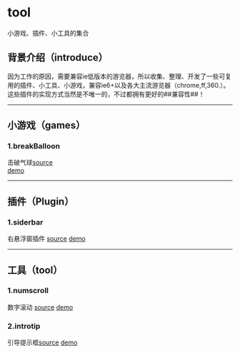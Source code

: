 # tool
小游戏、插件、小工具的集合

## 背景介绍（introduce）
因为工作的原因，需要兼容ie低版本的游览器，所以收集、整理、开发了一些可复用的插件、小工具、小游戏，兼容ie6+以及各大主流游览器（chrome,ff,360.）。这些插件的实现方式当然是不唯一的，不过都拥有更好的##兼容性##！ 

------

## 小游戏（games）
### 1.breakBalloon
击破气球[source](https://github.com/luuck/tool/tree/master/breakBalloon)  
[demo](https://luuck.github.io/tool/siderbar/index.html)

-----
## 插件（Plugin）
### 1.siderbar
右悬浮窗插件 [source](https://github.com/luuck/tool/tree/master/siderbar)
[demo](https://luuck.github.io/tool/siderbar/siderbar.html)

------
## 工具（tool）
### 1.numscroll
数字滚动 [source](https://github.com/luuck/tool/tree/master/numscroll)
[demo](https://luuck.github.io/tool/numscroll/index.html)

### 2.introtip
引导提示框[source](https://github.com/luuck/tool/tree/master/introtip)
[demo](https://luuck.github.io/tool/introtip/index.html)